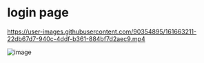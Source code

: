 # login page 

https://user-images.githubusercontent.com/90354895/161663211-22db67d7-940c-4ddf-b361-884bf7d2aec9.mp4

![image](https://user-images.githubusercontent.com/90354895/161663295-793c2bbd-fbd3-476a-9955-f49fc163ffc0.png)

